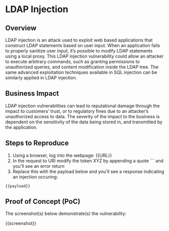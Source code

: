 # LDAP Injection

## Overview
LDAP injection is an attack used to exploit web based applications that construct LDAP statements based on user input. When an application fails to properly sanitize user input, it’s possible to modify LDAP statements using a local proxy. This LDAP injection vulnerability could allow an attacker to execute arbitrary commands, such as granting permissions to unauthorized queries, and content modification inside the LDAP tree. The same advanced exploitation techniques available in SQL injection can be similarly applied in LDAP injection.

## Business Impact
LDAP injection vulnerabilities can lead to reputational damage through the impact to customers’ trust, or to regulatory fines due to an attacker’s unauthorized access to data. The severity of the impact to the business is dependent on the sensitivity of the data being stored in, and transmitted by the application.

## Steps to Reproduce

1. Using a browser, log into the webpage: {{URL}}
1. In the request to URI modify the token XYZ by appending a quote ``` and you'll see an error return
1. Replace this with the payload below and you'll see a response indicating an injection occuring:

```
{{payload}}
```

## Proof of Concept (PoC)

The screenshot(s) below demonstrate(s) the vulnerability:

{{screenshot}}
